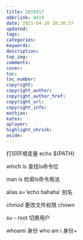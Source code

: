 ```yaml
---
title: 2019917
abbrlink: 8419
date: 2021-04-20 10:30:57
updated:
tags:
categories:
keywords:
description:
top_img:
comments:
cover:
toc:
toc_number:
copyright:
copyright_author:
copyright_author_href:
copyright_url:
copyright_info:
mathjax:
katex:
aplayer:
highlight_shrink:
aside:
---
```

打印环境变量 echo ${PATH}

which ls 查找ls命令位

man ls 检索ls命令用法

alias a='echo hahaha' 别名

chmod 更改文件权限 chown

su - root 切换用户

whoami 身份 who am i 身份+
